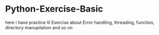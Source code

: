 # Python-Exercise-Basic
here i have practice lil Exercise about Error handling, threading, function, directory manupilation and so on
